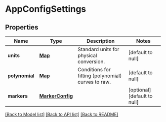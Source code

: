 # AppConfigSettings
## Properties

Name | Type | Description | Notes
------------ | ------------- | ------------- | -------------
**units** | [**Map**](string.md) | Standard units for physical conversion. | [default to null]
**polynomial** | [**Map**](PolynomialSetting.md) | Conditions for fitting (polynomial) curves to raw. | [default to null]
**markers** | [**MarkerConfig**](MarkerConfig.md) |  | [optional] [default to null]

[[Back to Model list]](../README.md#documentation-for-models) [[Back to API list]](../README.md#documentation-for-api-endpoints) [[Back to README]](../README.md)

